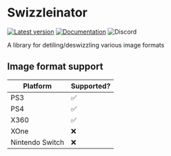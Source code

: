 # Swizzleinator

[![Latest version](https://img.shields.io/crates/v/swizzleinator.svg)](https://crates.io/crates/swizzleinator)
[![Documentation](https://docs.rs/swizzleinator/badge.svg)](https://docs.rs/swizzleinator)
![Discord](https://img.shields.io/discord/948590455715684393?label=v4nguard%20discord&color=%2377aaff)

A library for detiling/deswizzling various image formats 

## Image format support

| Platform        | Supported? |
| --------------- | ---------- |
| PS3             | ✅          |
| PS4             | ✅          |
| X360            | ✅          |
| XOne            | ❌          |
| Nintendo Switch | ❌          |
